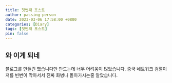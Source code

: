 ```yaml
---
title: 첫번째 포스트
author: passing-person
date: 2023-03-06 17:58:00 +0800
categories: [Diary]
tags: [첫번째 포스트]
pin: false
---
```


## 와 이게 되네
블로그를 만들긴 했습니다만 만드는데 너무 어려움이 많았습니다. 중국 네트워크 검열이 저를 빈번이 막아서서 진짜 화병나 돌아가시는줄 알았습니다.
